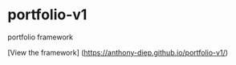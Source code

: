 # portfolio-v1
portfolio framework

[View the framework] (https://anthony-diep.github.io/portfolio-v1/)